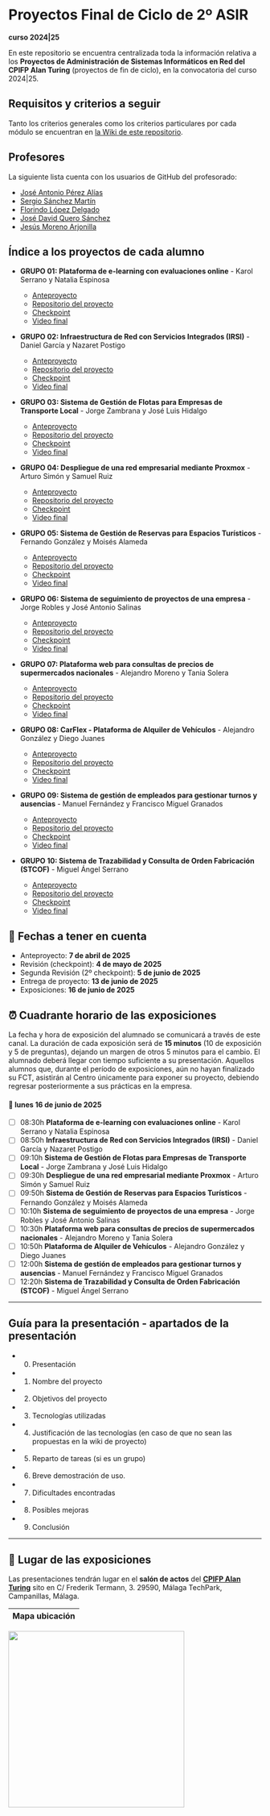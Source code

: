 # Proyectos Final de Ciclo de 2º ASIR
**curso 2024|25**

En este repositorio se encuentra centralizada toda la información relativa a los **Proyectos de Administración de Sistemas Informáticos en Red del CPIFP Alan Turing** (proyectos de fin de ciclo), en la convocatoria del curso 2024|25.

## Requisitos y criterios a seguir

Tanto los criterios generales como los criterios particulares por cada módulo se encuentran en [la Wiki de este repositorio](https://github.com/CPIFPAlanTuring/2asir-tfc-2425/wiki).

## Profesores

La siguiente lista cuenta con los usuarios de GitHub del profesorado:
* [José Antonio Pérez Alías](https://github.com/joseantper)
* [Sergio Sánchez Martín](https://github.com/SergioSanchezMartin)
* [Florindo López Delgado](https://github.com/florindofp)
* [José David Quero Sánchez](https://github.com/josedavid-quero)
* [Jesús Moreno Arjonilla](https://github.com/JMoreno97)
## Índice a los proyectos de cada alumno

* **GRUPO 01: Plataforma de e-learning con evaluaciones online** - Karol Serrano y Natalia Espinosa
    - [Anteproyecto](https://graceful-entree-f16.notion.site/Anteproyecto-1c885adf5ec380bf94eaf849fe450e4f)
    - [Repositorio del proyecto](https://github.com/nespgue0302/tfg_asir2025_NEG_KSM)
    - [Checkpoint](https://youtu.be/uNzP9oKFJXo)
    - [Video final](https://)
   
* **GRUPO 02: Infraestructura de Red con Servicios Integrados (IRSI)** - Daniel García y Nazaret Postigo
    - [Anteproyecto](https://www.notion.so/Infraestructura-de-Red-con-Servicios-Integrados-IRSI-1cd22a25046780268668e404a4fac63e)
    - [Repositorio del proyecto](https://github.com/danielbardi04/Proyecto_Final_ASIR-IRSI)
    - [Checkpoint](https://)
    - [Video final](https://)
   
* **GRUPO 03: Sistema de Gestión de Flotas para Empresas de Transporte Local** - Jorge Zambrana y José Luis Hidalgo
    - [Anteproyecto](https://wakeful-mandevilla-24c.notion.site/AnteProyecto-1c9eb6a2c81580d89d32fa0a7733f49f)
    - [Repositorio del proyecto](https://github.com/oseluuu/TFG_ASIR_JLHO-JZC)
    - [Checkpoint](https://)
    - [Video final](https://)
   
* **GRUPO 04: Despliegue de una red empresarial mediante Proxmox** - Arturo Simón y Samuel Ruiz
    - [Anteproyecto](https://www.notion.so/Ante-Proyecto-Empresa-Proxmox-1c863dead450801db5faeb80fac2a81c)
    - [Repositorio del proyecto](https://github.com/sruisot473/Proyecto-Empresa-Proxmox)
    - [Checkpoint](https://)
    - [Video final](https://)
   
* **GRUPO 05: Sistema de Gestión de Reservas para Espacios Turísticos** - Fernando González y Moisés Alameda
    - [Anteproyecto](https://resilient-agustinia-c6b.notion.site/1c0a1e94ddde80bfa276c88400e477ba?v=1c0a1e94ddde80ad8ba5000ce30a0ba1)
    - [Repositorio del proyecto](https://github.com/Fernandoo33/Sistema-de-Gestion-de-Reservas-para-Espacios-Turisticos)
    - [Checkpoint](https://)
    - [Video final](https://)
   
* **GRUPO 06: Sistema de seguimiento de proyectos de una empresa** - Jorge Robles y José Antonio Salinas
    - [Anteproyecto](https://boulder-addition-1e5.notion.site/Anteproyecto-Final-Asir-1cdd923b89a180398654ea04965436d0)
    - [Repositorio del proyecto](https://github.com/Salinas45/proyecto-final)
    - [Checkpoint](https://)
    - [Video final](https://)
   
* **GRUPO 07: Plataforma web para consultas de precios de supermercados nacionales** - Alejandro Moreno y Tania Solera
    - [Anteproyecto](https://lively-hydrogen-001.notion.site/PROYECTO-TFG-1cd8310700d18067809fd3a587767daf)
    - [Repositorio del proyecto](https://github.com/TaniaSoleraLucena/TFG-AhorroTotal)
    - [Checkpoint](https://)
    - [Video final](https://)

* **GRUPO 08: CarFlex - Plataforma de Alquiler de Vehículos** - Alejandro González y Diego Juanes
    - [Anteproyecto](https://three-croissant-db7.notion.site/CarFlex-Plataforma-de-Alquiler-de-Veh-culos-1c82b07bc14e80328702d86651dba47b)
    - [Repositorio del proyecto](https://github.com/diegoczz/CarFlex)
    - [Checkpoint](https://)
    - [Video final](https://)
   
* **GRUPO 09: Sistema de gestión de empleados para gestionar turnos y ausencias** - Manuel Fernández y Francisco Miguel Granados
    - [Anteproyecto](https://serious-fog-7e1.notion.site/ANTEPROYECTO-ASIR-1c97a241c44e80d9939ec0735a4ad90e)
    - [Repositorio del proyecto](https://github.com/manuel26fa/PROASIR)
    - [Checkpoint](https://)
    - [Video final](https://)

* **GRUPO 10: Sistema de Trazabilidad y Consulta de Orden Fabricación (STCOF)** - Miguel Ángel Serrano
    - [Anteproyecto](https://www.notion.so/Sistema-de-Trazabilidad-y-Consulta-de-Orden-Fabricaci-n-STCOF-1cd9d2bb08f7803c8706ded8205cda62)
    - [Repositorio del proyecto](https://github.com/Mangelxd/-STCF-)
    - [Checkpoint](https://)
    - [Video final](https://)
  
## 📝 Fechas a tener en cuenta
* Anteproyecto: **7 de abril de 2025**
* Revisión (checkpoint): **4 de mayo de 2025**
* Segunda Revisión (2º checkpoint): **5 de junio de 2025**
* Entrega de proyecto: **13 de junio de 2025**
* Exposiciones: **16 de junio de 2025**

## ⏰ Cuadrante horario de las exposiciones

La fecha y hora de exposición del alumnado se comunicará a través de este canal. La duración de cada exposición será de **15 minutos** (10 de exposición y 5 de preguntas), dejando un margen de otros 5 minutos para el cambio. El alumnado deberá llegar con tiempo suficiente a su presentación. Aquellos alumnos que, durante el período de exposiciones, aún no hayan finalizado su FCT, asistirán al Centro únicamente para exponer su proyecto, debiendo regresar posteriormente a sus prácticas en la empresa.

#### :calendar: lunes 16 de junio de 2025

- [ ] 08:30h **Plataforma de e-learning con evaluaciones online** - Karol Serrano y Natalia Espinosa
- [ ] 08:50h **Infraestructura de Red con Servicios Integrados (IRSI)** - Daniel García y Nazaret Postigo
- [ ] 09:10h **Sistema de Gestión de Flotas para Empresas de Transporte Local** - Jorge Zambrana y José Luis Hidalgo
- [ ] 09:30h **Despliegue de una red empresarial mediante Proxmox** - Arturo Simón y Samuel Ruiz
- [ ] 09:50h **Sistema de Gestión de Reservas para Espacios Turísticos** - Fernando González y Moisés Alameda
- [ ] 10:10h **Sistema de seguimiento de proyectos de una empresa** - Jorge Robles y José Antonio Salinas
- [ ] 10:30h **Plataforma web para consultas de precios de supermercados nacionales** - Alejandro Moreno y Tania Solera
- [ ] 10:50h **Plataforma de Alquiler de Vehículos** - Alejandro González y Diego Juanes
- [ ] 12:00h **Sistema de gestión de empleados para gestionar turnos y ausencias** - Manuel Fernández y Francisco Miguel Granados
- [ ] 12:20h **Sistema de Trazabilidad y Consulta de Orden Fabricación (STCOF)** - Miguel Ángel Serrano

---
## Guía para la presentación - apartados de la presentación

* 0. Presentación
* 1. Nombre del proyecto
* 2. Objetivos del proyecto
* 3. Tecnologías utilizadas
* 4. Justificación de las tecnologías (en caso de que no sean las propuestas en la wiki de proyecto)
* 5. Reparto de tareas (si es un grupo)
* 6. Breve demostración de uso.
* 7. Dificultades encontradas
* 8. Posibles mejoras
* 9. Conclusión

---

## :school: Lugar de las exposiciones

Las presentaciones tendrán lugar en el **salón de actos** del [**CPIFP Alan Turing**](https://maps.app.goo.gl/JThz6bDRVpknfbNh7) sito en C/ Frederik Termann, 3. 29590, Málaga TechPark, Campanillas, Málaga.

Mapa ubicación             | 
:-------------------------:|
<a href="https://maps.app.goo.gl/JThz6bDRVpknfbNh7" target="_blank"><img src="https://github.com/CPIFPAlanTuring/2daw-tfc-2324/blob/main/CPIFP_mapa_ubicación.png" width="350" /></a> 
